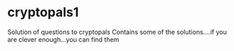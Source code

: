 # cryptopals1
Solution of questions to cryptopals
Contains some of the solutions....if you are clever enough...you can find them
